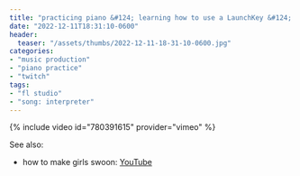 ```yaml
---
title: "practicing piano &#124; learning how to use a LaunchKey &#124; new keyboard!"
date: "2022-12-11T18:31:10-0600"
header:
  teaser: "/assets/thumbs/2022-12-11-18-31-10-0600.jpg"
categories:
- "music production"
- "piano practice"
- "twitch"
tags:
- "fl studio"
- "song: interpreter"
---
```

{% include video id="780391615" provider="vimeo" %}

See also:
* how to make girls swoon: [YouTube](https://www.youtube.com/watch?v=ip1eOnl9mA8)